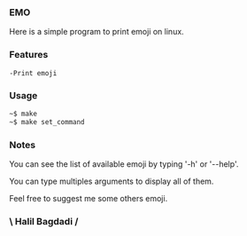 ### EMO

Here is a simple program to print emoji on linux.

### Features

    -Print emoji

### Usage

```bash
~$ make
~$ make set_command
```

### Notes

You can see the list of available emoji by typing '-h' or '--help'.

You can type multiples arguments to display all of them.

Feel free to suggest me some others emoji.

### \ Halil Bagdadi /
